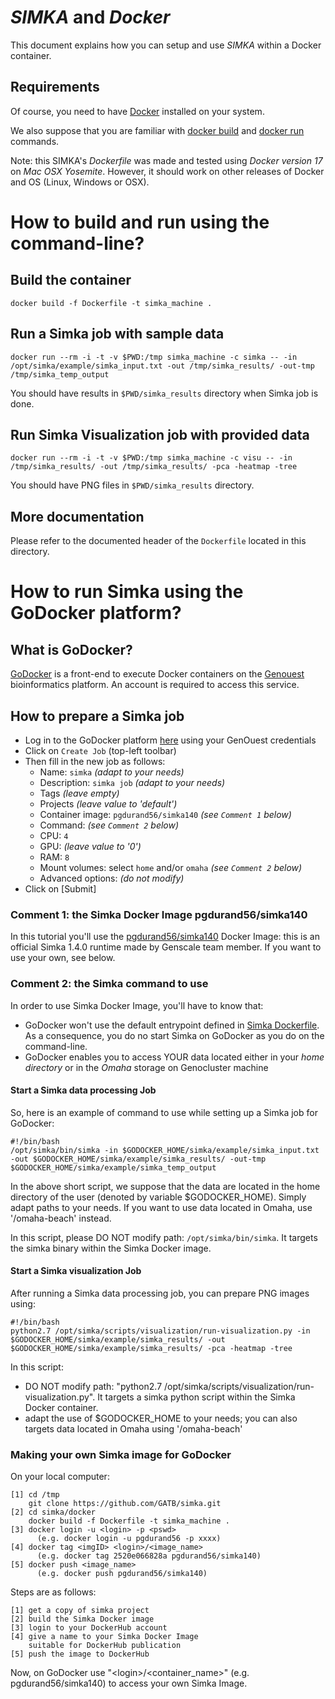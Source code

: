 # *SIMKA* and *Docker*

This document explains how you can setup and use *SIMKA* within a Docker container.

## Requirements

Of course, you need to have [Docker](https://docs.docker.com/engine/installation/) installed on your system. 

We also suppose that you are familiar with [docker build](https://docs.docker.com/engine/reference/commandline/build/) and [docker run](https://docs.docker.com/engine/reference/commandline/run/) commands.

Note: this SIMKA's *Dockerfile* was made and tested using *Docker version 17* on *Mac OSX Yosemite*. However, it should work on other releases of Docker and OS (Linux, Windows or OSX). 

# How to build and run using the command-line?

## Build the container

    docker build -f Dockerfile -t simka_machine .

## Run a Simka job with sample data

    docker run --rm -i -t -v $PWD:/tmp simka_machine -c simka -- -in /opt/simka/example/simka_input.txt -out /tmp/simka_results/ -out-tmp /tmp/simka_temp_output

You should have results in ```$PWD/simka_results``` directory when Simka job is done.

## Run Simka Visualization job with provided data

    docker run --rm -i -t -v $PWD:/tmp simka_machine -c visu -- -in /tmp/simka_results/ -out /tmp/simka_results/ -pca -heatmap -tree

You should have PNG files in ```$PWD/simka_results``` directory.

## More documentation

Please refer to the documented header of the ```Dockerfile``` located in this directory.


# How to run Simka using the GoDocker platform?

## What is GoDocker?

[GoDocker](http://www.genouest.org/godocker/) is a front-end to execute Docker containers on the [Genouest](http://www.genouest.org) bioinformatics platform. An account is required to access this service.

## How to prepare a Simka job

* Log in to the GoDocker platform [here](https://godocker.genouest.org/) using your GenOuest credentials
* Click on ```Create Job``` (top-left toolbar)
* Then fill in the new job as follows:
  * Name: ```simka``` *(adapt to your needs)*
  * Description: ```simka job``` *(adapt to your needs)*
  * Tags *(leave empty)*
  * Projects *(leave value to 'default')*
  * Container image: ```pgdurand56/simka140``` *(see ```Comment 1``` below)*
  * Command: *(see ```Comment 2``` below)*
  * CPU: ```4```
  * GPU: *(leave value to '0')*
  * RAM: ```8```
  * Mount volumes: select ```home``` and/or ```omaha```  *(see ```Comment 2``` below)*
  * Advanced options: *(do not modify)*
* Click on [Submit]

### Comment 1: the Simka Docker Image pgdurand56/simka140

In this tutorial you'll use the [pgdurand56/simka140](https://hub.docker.com/r/pgdurand56/simka140/) Docker Image: this is an official Simka 1.4.0 runtime made by Genscale team member. If you want to use your own, see below.

### Comment 2: the Simka command to use

In order to use Simka Docker Image, you'll have to know that:

* GoDocker won't use the default entrypoint defined in [Simka Dockerfile](https://github.com/GATB/simka/blob/master/docker/Dockerfile). As a consequence, you do no start Simka on GoDocker as you do on the command-line.
* GoDocker enables you to access YOUR data located either in your *home directory* or in the *Omaha* storage on Genocluster machine 

#### Start a Simka data processing Job

So, here is an example of command to use while setting up a Simka job for GoDocker:

    #!/bin/bash
    /opt/simka/bin/simka -in $GODOCKER_HOME/simka/example/simka_input.txt -out $GODOCKER_HOME/simka/example/simka_results/ -out-tmp $GODOCKER_HOME/simka/example/simka_temp_output
    
In the above short script, we suppose that the data are located in the home directory of the user (denoted by variable $GODOCKER\_HOME). Simply adapt paths to your needs. If you want to use data located in Omaha, use '/omaha-beach' instead.

In this script, please DO NOT modify path: ```/opt/simka/bin/simka```. It targets the simka binary within the Simka Docker image.

#### Start a Simka visualization Job

After running a Simka data processing job, you can prepare PNG images using:

    #!/bin/bash
    python2.7 /opt/simka/scripts/visualization/run-visualization.py -in $GODOCKER_HOME/simka/example/simka_results/ -out $GODOCKER_HOME/simka/example/simka_results/ -pca -heatmap -tree
    
In this script:

* DO NOT modify path: "python2.7 /opt/simka/scripts/visualization/run-visualization.py". It targets a simka python script within the Simka Docker container.
* adapt the use of $GODOCKER\_HOME to your needs; you can also targets data located in Omaha using '/omaha-beach'


### Making your own Simka image for GoDocker

On your local computer:

    [1] cd /tmp
        git clone https://github.com/GATB/simka.git
    [2] cd simka/docker
        docker build -f Dockerfile -t simka_machine .
    [3] docker login -u <login> -p <pswd>
          (e.g. docker login -u pgdurand56 -p xxxx)
    [4] docker tag <imgID> <login>/<image_name>
          (e.g. docker tag 2520e066828a pgdurand56/simka140)
    [5] docker push <image_name>
          (e.g. docker push pgdurand56/simka140)

Steps are as follows:

    [1] get a copy of simka project
    [2] build the Simka Docker image
    [3] login to your DockerHub account
    [4] give a name to your Simka Docker Image 
        suitable for DockerHub publication
    [5] push the image to DockerHub

Now, on GoDocker use "\<login>/\<container_name>" (e.g. pgdurand56/simka140) to access your own Simka Image.

